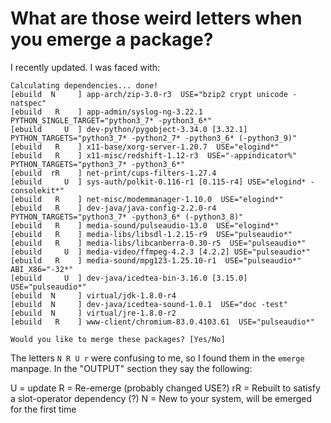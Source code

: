 # What are those weird letters when you emerge a package?

I recently updated. I was faced with:

```
Calculating dependencies... done!
[ebuild  N     ] app-arch/zip-3.0-r3  USE="bzip2 crypt unicode -natspec"
[ebuild   R    ] app-admin/syslog-ng-3.22.1  PYTHON_SINGLE_TARGET="python3_7* -python3_6*"
[ebuild     U  ] dev-python/pygobject-3.34.0 [3.32.1] PYTHON_TARGETS="python3_7* -python2_7* -python3_6* (-python3_9)"
[ebuild   R    ] x11-base/xorg-server-1.20.7  USE="elogind*"
[ebuild   R    ] x11-misc/redshift-1.12-r3  USE="-appindicator%" PYTHON_TARGETS="python3_7* -python3_6*"
[ebuild  rR    ] net-print/cups-filters-1.27.4
[ebuild     U  ] sys-auth/polkit-0.116-r1 [0.115-r4] USE="elogind* -consolekit*"
[ebuild   R    ] net-misc/modemmanager-1.10.0  USE="elogind*"
[ebuild   R    ] dev-java/java-config-2.2.0-r4  PYTHON_TARGETS="python3_7* -python3_6* (-python3_8)"
[ebuild   R    ] media-sound/pulseaudio-13.0  USE="elogind*"
[ebuild   R    ] media-libs/libsdl-1.2.15-r9  USE="pulseaudio*"
[ebuild   R    ] media-libs/libcanberra-0.30-r5  USE="pulseaudio*"
[ebuild     U  ] media-video/ffmpeg-4.2.3 [4.2.2] USE="pulseaudio*"
[ebuild   R    ] media-sound/mpg123-1.25.10-r1  USE="pulseaudio*" ABI_X86="-32*"
[ebuild     U  ] dev-java/icedtea-bin-3.16.0 [3.15.0] USE="pulseaudio*"
[ebuild  N     ] virtual/jdk-1.8.0-r4
[ebuild  N     ] dev-java/icedtea-sound-1.0.1  USE="doc -test"
[ebuild  N     ] virtual/jre-1.8.0-r2
[ebuild   R    ] www-client/chromium-83.0.4103.61  USE="pulseaudio*"

Would you like to merge these packages? [Yes/No]
```

The letters `N R U r` were confusing to me, so I found them in the `emerge`
manpage. In the "OUTPUT" section they say the following:

U = update
R = Re-emerge (probably changed USE?)
rR = Rebuilt to satisfy a slot-operator dependency (?)
N = New to your system, will be emerged for the first time
